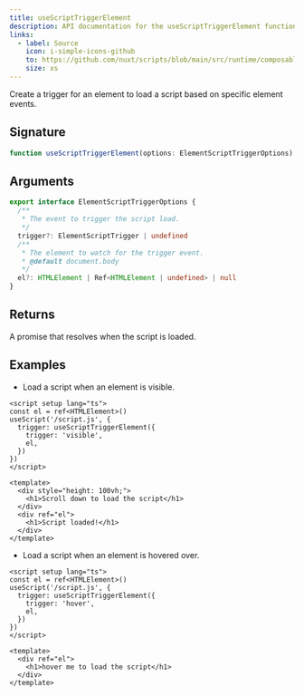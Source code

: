 ```yaml
---
title: useScriptTriggerElement
description: API documentation for the useScriptTriggerElement function.
links:
  - label: Source
    icon: i-simple-icons-github
    to: https://github.com/nuxt/scripts/blob/main/src/runtime/composables/useScriptTriggerElement.ts
    size: xs
---
```


Create a trigger for an element to load a script based on specific element events.

## Signature

```ts
function useScriptTriggerElement(options: ElementScriptTriggerOptions): Promise<void> {}
```

## Arguments

```ts
export interface ElementScriptTriggerOptions {
  /**
   * The event to trigger the script load.
   */
  trigger?: ElementScriptTrigger | undefined
  /**
   * The element to watch for the trigger event.
   * @default document.body
   */
  el?: HTMLElement | Ref<HTMLElement | undefined> | null
}
```

## Returns

A promise that resolves when the script is loaded.

## Examples

- Load a script when an element is visible.

```vue
<script setup lang="ts">
const el = ref<HTMLElement>()
useScript('/script.js', {
  trigger: useScriptTriggerElement({
    trigger: 'visible',
    el,
  })
})
</script>

<template>
  <div style="height: 100vh;">
    <h1>Scroll down to load the script</h1>
  </div>
  <div ref="el">
    <h1>Script loaded!</h1>
  </div>
</template>
```

- Load a script when an element is hovered over.

```vue
<script setup lang="ts">
const el = ref<HTMLElement>()
useScript('/script.js', {
  trigger: useScriptTriggerElement({
    trigger: 'hover',
    el,
  })
})
</script>

<template>
  <div ref="el">
    <h1>hover me to load the script</h1>
  </div>
</template>
```
